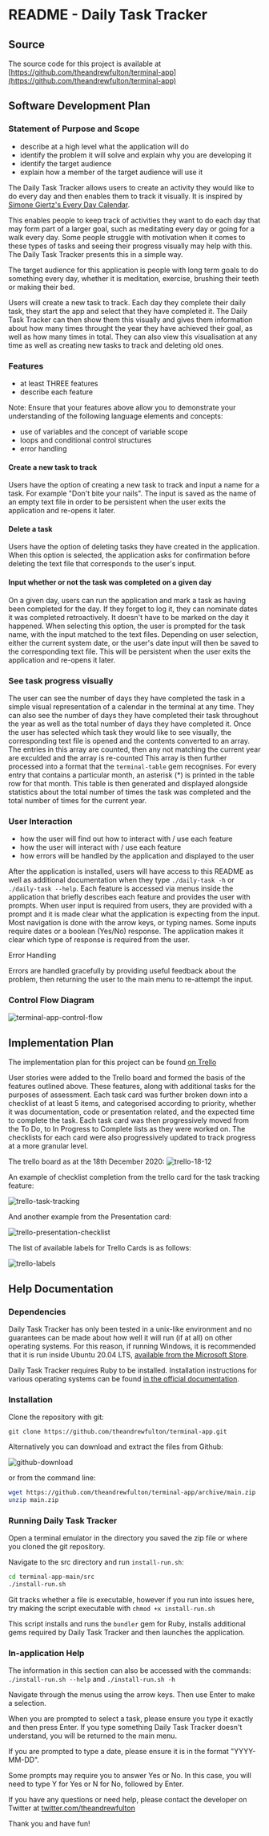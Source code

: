 # README - Daily Task Tracker

## Source

The source code for this project is available at [https://github.com/theandrewfulton/terminal-app](https://github.com/theandrewfulton/terminal-app)

## Software Development Plan

### Statement of Purpose and Scope

- describe at a high level what the application will do
- identify the problem it will solve and explain why you are developing it
- identify the target audience
- explain how a member of the target audience will use it

The Daily Task Tracker allows users to create an activity they would like to do every day and then enables them to track it visually. It is inspired by [Simone Giertz's Every Day Calendar](https://www.youtube.com/watch?v=-lpvy-xkSNA).

This enables people to keep track of activities they want to do each day that may form part of a larger goal, such as meditating every day or going for a walk every day. Some people struggle with motivation when it comes to these types of tasks and seeing their progress visually may help with this. The Daily Task Tracker presents this in a simple way.

The target audience for this application is people with long term goals to do something every day, whether it is meditation, exercise, brushing their teeth or making their bed.

Users will create a new task to track. Each day they complete their daily task, they start the app and select that they have completed it. The Daily Task Tracker can then show them this visually and gives them information about how many times throught the year they have achieved their goal, as well as how many times in total. They can also view this visualisation at any time as well as creating new tasks to track and deleting old ones.

### Features

- at least THREE features
- describe each feature

Note: Ensure that your features above allow you to demonstrate your understanding of the following language elements and concepts:
- use of variables and the concept of variable scope
- loops and conditional control structures
- error handling

#### Create a new task to track

Users have the option of creating a new task to track and input a name for a task. For example "Don't bite your nails". The input is saved as the name of an empty text file in order to be persistent when the user exits the application and re-opens it later.

#### Delete a task

Users have the option of deleting tasks they have created in the application. When this option is selected, the application asks for confirmation before deleting the text file that corresponds to the user's input. 

#### Input whether or not the task was completed on a given day

On a given day, users can run the application and mark a task as having been completed for the day. If they forget to log it, they can nominate dates it was completed retroactively. It doesn't have to be marked on the day it happened. When selecting this option, the user is prompted for the task name, with the input matched to the text files. Depending on user selection, either the current system date, or the user's date input will then be saved to the corresponding text file. This will be persistent when the user exits the application and re-opens it later.

### See task progress visually

The user can see the number of days they have completed the task in a simple visual representation of a calendar in the terminal at any time. They can also see the number of days they have completed their task throughout the year as well as the total number of days they have completed it. Once the user has selected which task they would like to see visually, the corresponding text file is opened and the contents converted to an array. The entries in this array are counted, then any not matching the current year are exculded and the array is re-counted This array is then further processed into a format that the ```terminal-table``` gem recognises. For every entry that contains a particular month, an asterisk (*) is printed in the table row for that month. This table is then generated and displayed alongside statistics about the total number of times the task was completed and the total number of times for the current year.

### User Interaction

- how the user will find out how to interact with / use each feature
- how the user will interact with / use each feature
- how errors will be handled by the application and displayed to the user

After the application is installed, users will have access to this README as well as additional documentation when they type ```./daily-task -h``` or ```./daily-task --help```. Each feature is accessed via menus inside the application that briefly describes each feature and provides the user with prompts. When user input is required from users, they are provided with a prompt and it is made clear what the application is expecting from the input. Most navigation is done with the arrow keys, or typing names. Some inputs require dates or a boolean (Yes/No) response. The application makes it clear which type of response is required from the user.

Error Handling

Errors are handled gracefully by providing useful feedback about the problem, then returning the user to the main menu to re-attempt the input.

### Control Flow Diagram

![terminal-app-control-flow](docs/terminal-app-control-flow.jpg)

## Implementation Plan

The implementation plan for this project can be found [on Trello](https://trello.com/b/HWYFRejK/terminal-app)

User stories were added to the Trello board and formed the basis of the features outlined above. These features, along with additional tasks for the purposes of assessment. Each task card was further broken down into a checklist of at least 5 items, and categorised according to priority, whether it was documentation, code or presentation related, and the expected time to complete the task. Each task card was then progressively moved from the To Do, to In Progress to Complete lists as they were worked on. The checklists for each card were also progressively updated to track progress at a more granular level.

The trello board as at the 18th December 2020:
![trello-18-12](docs/trello-18-12.jpg)

An example of checklist completion from the trello card for the task tracking feature:

![trello-task-tracking](docs/trello-task-checklist.jpg)


And another example from the Presentation card:

![trello-presentation-checklist](docs/trello-presentation-checklist.jpg)

The list of available labels for Trello Cards is as follows:

![trello-labels](docs/trello-labels.jpg)

## Help Documentation

### Dependencies

Daily Task Tracker has only been tested in a unix-like environment and no guarantees can be made about how well it will run (if at all) on other operating systems. For this reason, if running Windows, it is recommended that it is run inside Ubuntu 20.04 LTS, [available from the Microsoft Store](https://www.microsoft.com/en-au/p/ubuntu-2004-lts/9n6svws3rx71).

Daily Task Tracker requires Ruby to be installed. Installation instructions for various operating systems can be found [in the official documentation](https://www.ruby-lang.org/en/documentation/installation/).

### Installation

Clone the repository with git:

```git clone https://github.com/theandrewfulton/terminal-app.git```


Alternatively you can download and extract the files from Github:

![github-download](docs/github-download.jpg)

or from the command line:

```bash
wget https://github.com/theandrewfulton/terminal-app/archive/main.zip
unzip main.zip
```
### Running Daily Task Tracker

Open a terminal emulator in the directory you saved the zip file or where you cloned the git repository.

Navigate to the src directory and run ```install-run.sh```:

```bash
cd terminal-app-main/src
./install-run.sh
```

Git tracks whether a file is executable, however if you run into issues here, try making the script executable with ```chmod +x install-run.sh```

This script installs and runs the ```bundler``` gem for Ruby, installs additional gems required by Daily Task Tracker and then launches the application.

### In-application Help

The information in this section can also be accessed with the commands: ```./install-run.sh --help``` and ```./install-run.sh -h```

<!-- Welcome to Daily Task Tracker! When you have finished with this help guide, you can open the application with ./install-run.sh -->

Navigate through the menus using the arrow keys. Then use Enter to make a selection.

When you are prompted to select a task, please ensure you type it exactly and then press Enter. If you type something Daily Task Tracker doesn't understand, you will be returned to the main menu.

If you are prompted to type a date, please ensure it is in the format "YYYY-MM-DD".

Some prompts may require you to answer Yes or No. In this case, you will need to type Y for Yes or N for No, followed by Enter.

If you have any questions or need help, please contact the developer on Twitter at [twitter.com/theandrewfulton](https://twitter.com/theandrewfulton)

Thank you and have fun!